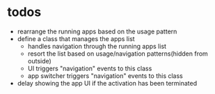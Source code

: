# todos

- rearrange the running apps based on the usage pattern
- define a class that manages the apps list
  - handles navigation through the running apps list
  - resort the list based on usage/navigation patterns(hidden from outside)
  - UI triggers "navigation" events to this class
  - app switcher triggers "navigation" events to this class
- delay showing the app UI if the activation has been terminated
